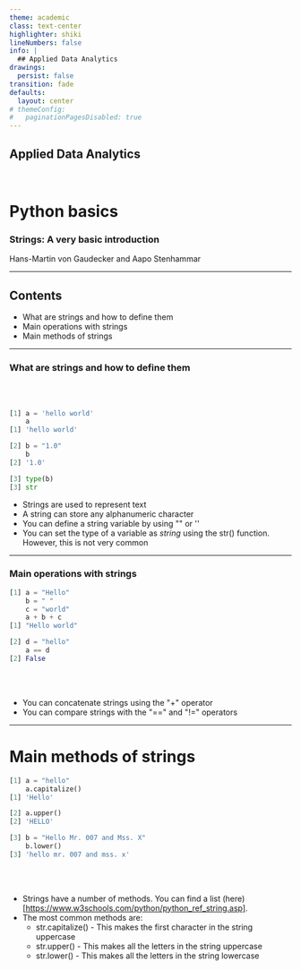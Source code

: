 ```yaml
---
theme: academic
class: text-center
highlighter: shiki
lineNumbers: false
info: |
  ## Applied Data Analytics
drawings:
  persist: false
transition: fade
defaults:
  layout: center
# themeConfig:
#   paginationPagesDisabled: true
---
```


## Applied Data Analytics

<br>

# Python basics

### Strings: A very basic introduction

Hans-Martin von Gaudecker and Aapo Stenhammar

---

## Contents

- What are strings and how to define them
- Main operations with strings
- Main methods of strings

---

### What are strings and how to define them

<div class="flex gap-6">
<div>
<br>
<br>

```python
[1] a = 'hello world'
    a
[1] 'hello world'

[2] b = "1.0"
    b
[2] '1.0'

[3] type(b)
[3] str
```
</div>
<div>

- Strings are used to represent text
- A string can store any alphanumeric character
- You can define a string variable by using "" or ''
- You can set the type of a variable as *string* using the str() function.
  However, this is not very common

</div>
</div>

---

### Main operations with strings

<div class="flex gap-6">
<div>

```python
[1] a = "Hello"
    b = " "
    c = "world"
    a + b + c
[1] "Hello world"

[2] d = "hello"
    a == d
[2] False
```
</div>
<div>
<br>
<br>

- You can concatenate strings using the "+" operator
- You can compare strings with the "==" and "!=" operators

</div>
</div>

---

# Main methods of strings

<div class="flex gap-8">
<div>

```python
[1] a = "hello"
    a.capitalize()
[1] 'Hello'

[2] a.upper()
[2] 'HELLO'

[3] b = "Hello Mr. 007 and Mss. X"
    b.lower()
[3] 'hello mr. 007 and mss. x'
```

</div>
<div>
<br>
<br>

- Strings have a number of methods.
  You can find a list (here)[https://www.w3schools.com/python/python_ref_string.asp].
- The most common methods are:
  - str.capitalize() - This makes the first character in the string uppercase
  - str.upper() - This makes all the letters in the string uppercase
  - str.lower() - This makes all the letters in the string lowercase
</div>
</div>
